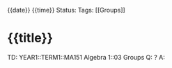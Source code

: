 {{date}} {{time}}
Status: 
Tags: [[Groups]]
# {{title}}

TD: YEAR1::TERM1::MA151 Algebra 1::03 Groups
Q: 
?
A: